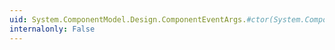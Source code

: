 ```yaml
---
uid: System.ComponentModel.Design.ComponentEventArgs.#ctor(System.ComponentModel.IComponent)
internalonly: False
---
```

